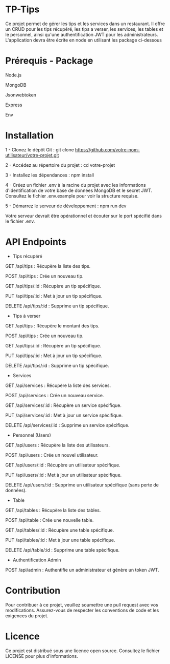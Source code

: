 # TP-Tips

Ce projet permet de gérer les tips et les services dans un restaurant. Il offre un CRUD pour les tips récupéré, les tips a verser, les services, les tables et le personnel, ainsi qu'une authentification JWT pour les administrateurs. L'application devra être écrite en node en utilisant les package ci-dessous

# Prérequis - Package
Node.js

MongoDB

Jsonwebtoken

Express

Env

# Installation
1 - Clonez le dépôt Git :
git clone https://github.com/votre-nom-utilisateur/votre-projet.git

2 - Accédez au répertoire du projet :
cd votre-projet

3 - Installez les dépendances :
npm install

4 - Créez un fichier .env à la racine du projet avec les informations d'identification de votre base de données MongoDB et le secret JWT.
Consultez le fichier .env.example pour voir la structure requise.

5 - Démarrez le serveur de développement :
npm run dev

Votre serveur devrait être opérationnel et écouter sur le port spécifié dans le fichier .env.

# API Endpoints

- Tips récupéré

GET /api/tips : Récupère la liste des tips.

POST /api/tips : Crée un nouveau tip.

GET /api/tips/:id : Récupère un tip spécifique.

PUT /api/tips/:id : Met à jour un tip spécifique.

DELETE /api/tips/:id : Supprime un tip spécifique.


- Tips à verser

GET /api/tips : Récupère le montant des tips.

POST /api/tips : Crée un nouveau tip.

GET /api/tips/:id : Récupère un tip spécifique.

PUT /api/tips/:id : Met à jour un tip spécifique.

DELETE /api/tips/:id : Supprime un tip spécifique.


- Services

GET /api/services : Récupère la liste des services.

POST /api/services : Crée un nouveau service.

GET /api/services/:id : Récupère un service spécifique.

PUT /api/services/:id : Met à jour un service spécifique.

DELETE /api/services/:id : Supprime un service spécifique.


- Personnel (Users)

GET /api/users : Récupère la liste des utilisateurs.

POST /api/users : Crée un nouvel utilisateur.

GET /api/users/:id : Récupère un utilisateur spécifique.

PUT /api/users/:id : Met à jour un utilisateur spécifique.

DELETE /api/users/:id : Supprime un utilisateur spécifique (sans perte de données).


- Table

GET /api/tables : Récupère la liste des tables.

POST /api/table : Crée une nouvelle table.

GET /api/tables/:id : Récupère une table spécifique.

PUT /api/tables/:id : Met à jour une table spécifique.

DELETE /api/table/:id : Supprime une table spécifique.


- Authentification Admin

POST /api/admin : Authentifie un administrateur et génère un token JWT.

# Contribution
Pour contribuer à ce projet, veuillez soumettre une pull request avec vos modifications. Assurez-vous de respecter les conventions de code et les exigences du projet.

# Licence
Ce projet est distribué sous une licence open source. Consultez le fichier LICENSE pour plus d'informations.
